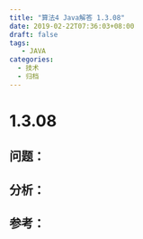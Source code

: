 ```yaml
---
title: "算法4 Java解答 1.3.08"
date: 2019-02-22T07:36:03+08:00
draft: false
tags:
   - JAVA
categories:
  - 技术
  - 归档
---
```



# 1.3.08

## 问题：


## 分析：


## 参考：


